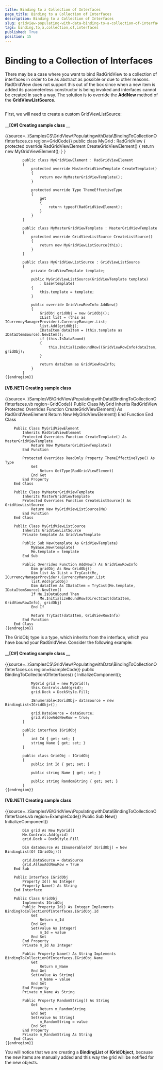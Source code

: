 ```yaml
---
title: Binding to a Collection of Interfaces
page_title: Binding to a Collection of Interfaces
description: Binding to a Collection of Interfaces
slug: gridview-populating-with-data-binding-to-a-collection-of-interfaces
tags: binding,to,a,collection,of,interfaces
published: True
position: 15
---
```


# Binding to a Collection of Interfaces



There may be a case where you want to bind RadGridView to a collection of interfaces in order to be as abstract as possible or due to other reasons.
        RadGridView does not support this out of the box since when a new item is added its parameterless constructor is being invoked and interfaces cannot be created
        in such a way. The solution is to override the __AddNew__ method of the __GridViewListSource__.
      

## 

First, we will need to create a custom GridViewListSource:

#### __[C#] Creating sample class __

{{source=..\SamplesCS\GridView\PopulatingwithData\BindingToCollectionOfInterfaces.cs region=GridCode}}
	        public class MyGrid : RadGridView
	        {
	            protected override RadGridViewElement CreateGridViewElement()
	            {
	                return new MyGridViewElement();
	            }
	        }
	
	        public class MyGridViewElement : RadGridViewElement
	        {
	            protected override MasterGridViewTemplate CreateTemplate()
	            {
	                return new MyMasterGridViewTemplate();
	            }
	
	            protected override Type ThemeEffectiveType
	            {
	                get
	                {
	                    return typeof(RadGridViewElement);
	                }
	            }
	        }
	
	        public class MyMasterGridViewTemplate : MasterGridViewTemplate
	        {
	            protected override GridViewListSource CreateListSource()
	            {
	                return new MyGridViewListSource(this);
	            }
	        }
	
	        public class MyGridViewListSource : GridViewListSource
	        {
	            private GridViewTemplate template;
	
	            public MyGridViewListSource(GridViewTemplate template)
	                : base(template)
	            {
	                this.template = template;
	            }
	
	            public override GridViewRowInfo AddNew()
	            {
	                GridObj gridObj = new GridObj();
	                IList list = (this as ICurrencyManagerProvider).CurrencyManager.List;
	                list.Add(gridObj);
	                IDataItem dataItem = (this.template as IDataItemSource).NewItem();
	                if (this.IsDataBound)
	                {
	                    this.InitializeBoundRow((GridViewRowInfo)dataItem, gridObj);
	                }
	
	                return dataItem as GridViewRowInfo;
	            }
	        }
	{{endregion}}



#### __[VB.NET] Creating sample class__

{{source=..\SamplesVB\GridView\PopulatingwithData\BindingToCollectionOfInterfaces.vb region=GridCode}}
	    Public Class MyGrid
	        Inherits RadGridView
	        Protected Overrides Function CreateGridViewElement() As RadGridViewElement
	            Return New MyGridViewElement()
	        End Function
	    End Class
	
	    Public Class MyGridViewElement
	        Inherits RadGridViewElement
	        Protected Overrides Function CreateTemplate() As MasterGridViewTemplate
	            Return New MyMasterGridViewTemplate()
	        End Function
	
	        Protected Overrides ReadOnly Property ThemeEffectiveType() As Type
	            Get
	                Return GetType(RadGridViewElement)
	            End Get
	        End Property
	    End Class
	
	    Public Class MyMasterGridViewTemplate
	        Inherits MasterGridViewTemplate
	        Protected Overrides Function CreateListSource() As GridViewListSource
	            Return New MyGridViewListSource(Me)
	        End Function
	    End Class
	
	    Public Class MyGridViewListSource
	        Inherits GridViewListSource
	        Private template As GridViewTemplate
	
	        Public Sub New(template As GridViewTemplate)
	            MyBase.New(template)
	            Me.template = template
	        End Sub
	
	        Public Overrides Function AddNew() As GridViewRowInfo
	            Dim gridObj As New GridObj()
	            Dim list As IList = TryCast(Me, ICurrencyManagerProvider).CurrencyManager.List
	            list.Add(gridObj)
	            Dim dataItem As IDataItem = TryCast(Me.template, IDataItemSource).NewItem()
	            If Me.IsDataBound Then
	                Me.InitializeBoundRow(DirectCast(dataItem, GridViewRowInfo), gridObj)
	            End If
	
	            Return TryCast(dataItem, GridViewRowInfo)
	        End Function
	    End Class
	{{endregion}}



The GridObj type is a type, which inherits from the interface, which you have bound your RadGridView. Consider the following example:

#### __[C#] Creating sample class __

{{source=..\SamplesCS\GridView\PopulatingwithData\BindingToCollectionOfInterfaces.cs region=ExampleCode}}
	        public BindingToCollectionOfInterfaces()
	        {
	            InitializeComponent();
	
	            MyGrid grid = new MyGrid();
	            this.Controls.Add(grid);
	            grid.Dock = DockStyle.Fill;
	
	            IEnumerable<IGridObj> dataSource = new BindingList<IGridObj>();
	
	            grid.DataSource = dataSource;
	            grid.AllowAddNewRow = true;
	        }
	
	        public interface IGridObj
	        {
	            int Id { get; set; }
	            string Name { get; set; }
	        }
	
	        public class GridObj : IGridObj
	        {
	            public int Id { get; set; }
	
	            public string Name { get; set; }
	
	            public string RandomString { get; set; }
	        }
	{{endregion}}



#### __[VB.NET] Creating sample class__

{{source=..\SamplesVB\GridView\PopulatingwithData\BindingToCollectionOfInterfaces.vb region=ExampleCode}}
	    Public Sub New()
	        InitializeComponent()
	
	        Dim grid As New MyGrid()
	        Me.Controls.Add(grid)
	        grid.Dock = DockStyle.Fill
	
	        Dim dataSource As IEnumerable(Of IGridObj) = New BindingList(Of IGridObj)()
	
	        grid.DataSource = dataSource
	        grid.AllowAddNewRow = True
	    End Sub
	
	    Public Interface IGridObj
	        Property Id() As Integer
	        Property Name() As String
	    End Interface
	
	    Public Class GridObj
	        Implements IGridObj
	        Public Property Id() As Integer Implements BindingToCollectionOfInterfaces.IGridObj.Id
	            Get
	                Return m_Id
	            End Get
	            Set(value As Integer)
	                m_Id = value
	            End Set
	        End Property
	        Private m_Id As Integer
	
	        Public Property Name() As String Implements BindingToCollectionOfInterfaces.IGridObj.Name
	            Get
	                Return m_Name
	            End Get
	            Set(value As String)
	                m_Name = value
	            End Set
	        End Property
	        Private m_Name As String
	
	        Public Property RandomString() As String
	            Get
	                Return m_RandomString
	            End Get
	            Set(value As String)
	                m_RandomString = value
	            End Set
	        End Property
	        Private m_RandomString As String
	    End Class
	{{endregion}}



You will notice that we are creating a __BindingList__ of __IGridObject__, because the new items are manually added and this way the grid will be notified for the new objects.
          
